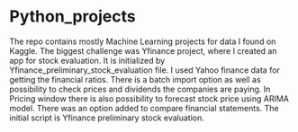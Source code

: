 # Python_projects

The repo contains mostly Machine Learning projects for data I found on Kaggle. The biggest challenge was Yfinance project, where I created an app for stock evaluation. It is initialized by Yfinance_preliminary_stock_evaluation file. I used Yahoo finance data for getting the financial ratios. There is a batch import option as well as possibility to check prices and dividends the companies are paying. In Pricing window there is also possibility to forecast stock price using ARIMA model. There was an option added to compare financial statements. The initial script is Yfinance preliminary stock evaluation. 
